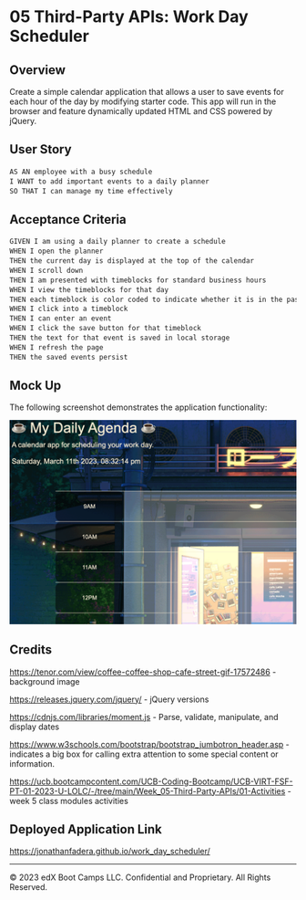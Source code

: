 # 05 Third-Party APIs: Work Day Scheduler

## Overview

Create a simple calendar application that allows a user to save events for each hour of the day by modifying starter code. This app will run in the browser and feature dynamically updated HTML and CSS powered by jQuery.

## User Story

```md
AS AN employee with a busy schedule
I WANT to add important events to a daily planner
SO THAT I can manage my time effectively
```

## Acceptance Criteria

```md
GIVEN I am using a daily planner to create a schedule
WHEN I open the planner
THEN the current day is displayed at the top of the calendar
WHEN I scroll down
THEN I am presented with timeblocks for standard business hours
WHEN I view the timeblocks for that day
THEN each timeblock is color coded to indicate whether it is in the past, present, or future
WHEN I click into a timeblock
THEN I can enter an event
WHEN I click the save button for that timeblock
THEN the text for that event is saved in local storage
WHEN I refresh the page
THEN the saved events persist
```
## Mock Up

The following screenshot demonstrates the application functionality:

![A user clicks on slots on the color-coded calendar and edits the events.](./assets/css/Screenshot%202023-03-11%20at%208.32.15%20PM.png)


## Credits

https://tenor.com/view/coffee-coffee-shop-cafe-street-gif-17572486 - background image

https://releases.jquery.com/jquery/ - jQuery versions

https://cdnjs.com/libraries/moment.js - Parse, validate, manipulate, and display dates

https://www.w3schools.com/bootstrap/bootstrap_jumbotron_header.asp - indicates a big box for calling extra attention to some special content or information.

https://ucb.bootcampcontent.com/UCB-Coding-Bootcamp/UCB-VIRT-FSF-PT-01-2023-U-LOLC/-/tree/main/Week_05-Third-Party-APIs/01-Activities - week 5 class modules activities


## Deployed Application Link

https://jonathanfadera.github.io/work_day_scheduler/

- - -
© 2023 edX Boot Camps LLC. Confidential and Proprietary. All Rights Reserved.
